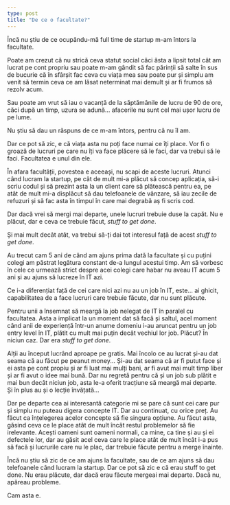 ```yaml
---
type: post
title: "De ce o facultate?"
---
```


Încă nu știu de ce ocupându-mă full time de startup m-am întors la facultate. 

Poate am crezut că nu strică ceva statut social căci ăsta a lipsit total cât am lucrat pe cont propriu sau poate m-am gândit să fac părinții să salte în sus de bucurie că în sfârșit fac ceva cu viața mea sau poate pur și simplu am venit să termin ceva ce am lăsat neterminat mai demult și ar fi frumos să rezolv acum.

Sau poate am vrut să iau o vacanță de la săptămânile de lucru de 90 de ore, căci după un timp, uzura se adună... afacerile nu sunt cel mai ușor lucru de pe lume.

Nu știu să dau un răspuns de ce m-am întors, pentru că nu îl am.

Dar ce pot să zic, e că viața asta nu poți face numai ce îți place. Vor fi o groază de lucruri pe care nu îți va face plăcere să le faci, dar va trebui să le faci. Facultatea e unul din ele.

În afara facultății, povestea e aceeași, nu scapi de aceste lucruri. Atunci când lucram la startup, pe cât de mult mi-a plăcut să concep aplicația, să-i scriu codul și să prezint asta la un client care să plătească pentru ea, pe atât de mult mi-a displăcut să dau telefoanele de vânzare, să iau zecile de refuzuri și să fac asta în timpul în care mai degrabă aș fi scris cod.

Dar dacă vrei să mergi mai departe, unele lucruri trebuie duse la capăt. Nu e plăcut, dar e ceva ce trebuie făcut, _stuff to get done_.

Și mai mult decât atât, va trebui să-ți dai tot interesul față de acest _stuff to get done_.

Au trecut cam 5 ani de când am ajuns prima dată la facultate și cu puțini colegi am păstrat legătura constant de-a lungul acestui timp. Am să vorbesc în cele ce urmează strict despre acei colegi care habar nu aveau IT acum 5 ani și au ajuns să lucreze în IT azi.

Ce i-a diferențiat față de cei care nici azi nu au un job în IT, este... ai ghicit, capabilitatea de a face lucruri care trebuie făcute, dar nu sunt plăcute.

Pentru unii a însemnat să meargă la job nelegat de IT în paralel cu facultatea. Asta a implicat la un moment dat să facă și saltul, acel moment când anii de experiență într-un anume domeniu i-au aruncat pentru un job entry level în IT, plătit cu mult mai puțin decât vechiul lor job. Plăcut? În niciun caz. Dar era _stuff to get done_.

Alții au început lucrând aproape pe gratis. Mai încolo ce au lucrat și-au dat seama că au făcut pe peanut money... Și-au dat seama că ar fi putut face și ei asta pe cont propiu și ar fi luat mai mulți bani, ar fi avut mai mult timp liber și ar fi avut o idee mai bună. Dar nu regretă pentru că și un job sub plătit e mai bun decât niciun job, asta le-a oferit tracțiune să meargă mai departe. Și în plus au și o lecție învățată...

Dar pe departe cea ai interesantă categorie mi se pare că sunt cei care pur și simplu nu puteau digera concepte IT. Dar au continuat, cu orice preț. Au făcut ca înțelegerea acelor concepte să fie singura opțiune. Au făcut asta, găsind ceva ce le place atât de mult încât restul problemelor să fie irelevante.
Acești oameni sunt oameni normali, ca mine, ca tine și au și ei defectele lor, dar au găsit acel ceva care le place atât de mult încât i-a pus să facă și lucrurile care nu le plac, dar trebuie făcute pentru a merge înainte.

Încă nu știu să zic de ce am ajuns la facultate, sau de ce am ajuns să dau telefoanele când lucram la startup. Dar ce pot să zic e că erau stuff to get done. Nu erau plăcute, dar dacă erau făcute mergeai mai departe. Dacă nu, apăreau probleme.

Cam asta e.